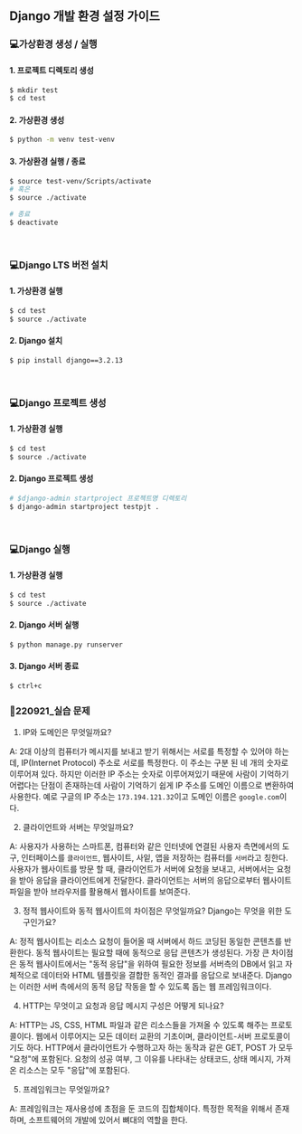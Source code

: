 ## Django 개발 환경 설정 가이드

### 💻가상환경 생성 / 실행

#### 1. 프로젝트 디렉토리 생성

```bash
$ mkdir test
$ cd test
```

#### 2. 가상환경 생성

```bash
$ python -m venv test-venv
```

#### 3. 가상환경 실행 / 종료

```bash
$ source test-venv/Scripts/activate
# 혹은
$ source ./activate

# 종료
$ deactivate
```

<br>

### 💻Django LTS 버전 설치

#### 1. 가상환경 실행

```bash
$ cd test
$ source ./activate
```

#### 2. Django 설치

```bash
$ pip install django==3.2.13
```

<br>

### 💻Django 프로젝트 생성

#### 1. 가상환경 실행

```bash
$ cd test
$ source ./activate
```

#### 2. Django 프로젝트 생성

```bash
# $django-admin startproject 프로젝트명 디렉토리
$ django-admin startproject testpjt .
```

<br>

### 💻Django 실행

#### 1. 가상환경 실행

```bash
$ cd test
$ source ./activate
```

#### 2. Django 서버 실행

```bash
$ python manage.py runserver
```

#### 3. Django 서버 종료

```bash
$ ctrl+c
```

### 🌟220921\_실습 문제

1. IP와 도메인은 무엇일까요?

A: 2대 이상의 컴퓨터가 메시지를 보내고 받기 위해서는 서로를 특정할 수 있어야 하는데, IP(Internet Protocol) 주소로 서로를 특정한다. 이 주소는 구분 된 네 개의 숫자로 이루어져 있다. 하지만 이러한 IP 주소는 숫자로 이루어져있기 때문에 사람이 기억하기 어렵다는 단점이 존재하는데 사람이 기억하기 쉽게 IP 주소를 도메인 이름으로 변환하여 사용한다. 예로 구글의 IP 주소는 `173.194.121.32`이고 도메인 이름은 `google.com`이다.

2. 클라이언트와 서버는 무엇일까요?

A: 사용자가 사용하는 스마트폰, 컴퓨터와 같은 인터넷에 연결된 사용자 측면에서의 도구, 인터페이스를 `클라이언트`, 웹사이트, 사잍, 앱을 저장하는 컴퓨터를 `서버`라고 칭한다. 사용자가 웹사이트를 방문 할 때, 클라이언트가 서버에 요청을 보내고, 서버에서는 요청을 받아 응답을 클라이언트에게 전달한다. 클라이언트는 서버의 응답으로부터 웹사이트 파일을 받아 브라우저를 활용해서 웹사이트를 보여준다.

3. 정적 웹사이트와 동적 웹사이트의 차이점은 무엇일까요? Django는 무엇을 위한 도구인가요?

A: 정적 웹사이트는 리소스 요청이 들어올 때 서버에서 하드 코딩된 동일한 콘텐츠를 반환한다. 동적 웹사이트는 필요할 때에 동적으로 응답 콘텐츠가 생성된다. 가장 큰 차이점은 동적 웹사이트에서는 "동적 응답"을 위하여 필요한 정보를 서버측의 DB에서 읽고 자체적으로 데이터와 HTML 템플릿을 결합한 동적인 결과를 응답으로 보내준다. Django는 이러한 서버 측에서의 동적 응답 작동을 할 수 있도록 돕는 웹 프레임워크이다.

4. HTTP는 무엇이고 요청과 응답 메시지 구성은 어떻게 되나요?

A: HTTP는 JS, CSS, HTML 파일과 같은 리소스들을 가져올 수 있도록 해주는 프로토콜이다. 웹에서 이루어지는 모든 데이터 교환의 기초이며, 클라이언트-서버 프로토콜이기도 하다. HTTP에서 클라이언트가 수행하고자 하는 동작과 같은 GET, POST 가 모두 "요청"에 포함된다. 요청의 성공 여부, 그 이유를 나타내는 상태코드, 상태 메시지, 가져온 리소스는 모두 "응답"에 포함된다.

5. 프레임워크는 무엇일까요?

A: 프레임워크는 재사용성에 초점을 둔 코드의 집합체이다. 특정한 목적을 위해서 존재하며, 소프트웨어의 개발에 있어서 뼈대의 역할을 한다.
